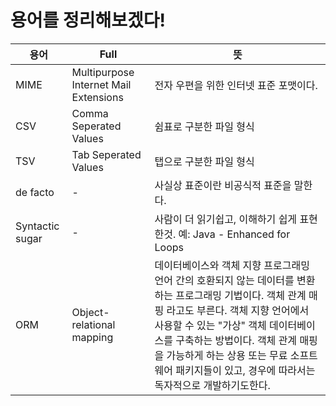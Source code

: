 # 용어를 정리해보겠다!

용어 | Full | 뜻
-----|------|-----
MIME | Multipurpose Internet Mail Extensions | 전자 우편을 위한 인터넷 표준 포맷이다.
CSV | Comma Seperated Values | 쉼표로 구분한 파일 형식
TSV | Tab Seperated Values | 탭으로 구분한 파일 형식
de facto | - | 사실상 표준이란 비공식적 표준을 말한다. 
Syntactic sugar | - | 사람이 더 읽기쉽고, 이해하기 쉽게 표현한것. 예: Java - Enhanced for Loops
ORM | Object-relational mapping | 데이터베이스와 객체 지향 프로그래밍 언어 간의 호환되지 않는 데이터를 변환하는 프로그래밍 기법이다. 객체 관계 매핑 라고도 부른다. 객체 지향 언어에서 사용할 수 있는 "가상" 객체 데이터베이스를 구축하는 방법이다. 객체 관계 매핑을 가능하게 하는 상용 또는 무료 소프트웨어 패키지들이 있고, 경우에 따라서는 독자적으로 개발하기도한다.
